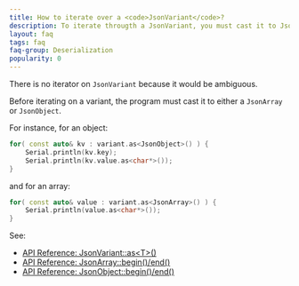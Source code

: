 ```yaml
---
title: How to iterate over a <code>JsonVariant</code>?
description: To iterate througth a JsonVariant, you must cast it to JsonArray or JsonObject
layout: faq
tags: faq
faq-group: Deserialization
popularity: 0
---
```


There is no iterator on `JsonVariant` because it would be ambiguous.

Before iterating on a variant, the program must cast it to either a `JsonArray` or `JsonObject`.

For instance, for an object:

```c++
for( const auto& kv : variant.as<JsonObject>() ) {
    Serial.println(kv.key);
    Serial.println(kv.value.as<char*>());
}
```

and for an array:

```c++
for( const auto& value : variant.as<JsonArray>() ) {
    Serial.println(value.as<char*>());
}
```

See:

* [API Reference: JsonVariant::as&lt;T&gt;()]({{site.baseurl}}/api/jsonvariant/as/)
* [API Reference: JsonArray::begin()/end()]({{site.baseurl}}/api/jsonarray/begin_end/)
* [API Reference: JsonObject::begin()/end()]({{site.baseurl}}/api/jsonobject/begin_end/)